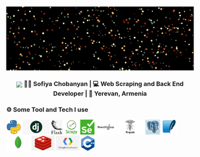 <p align="center">
  <img src="images/github.gif" alt="Hello, I am Sofiya" />
</p>

<div align="center">
<h3><img style="vertical-align:middle" src="https://media.giphy.com/media/fwbZnTftCXVocKzfxR/giphy.gif?cid=ecf05e47d1jajgi3i21wutdl4h2yp5ko3hfwukcn7x2jkzhq&rid=giphy.gif&ct=g" width="40"> 👩‍💻 Sofiya Chobanyan | 💻 Web Scraping and Back End Developer | 📍 Yerevan, Armenia </h3>
</div>

### ⚙️ Some Tool and Tech I use

<code><img height="40" src="images/python.png"></code>
<code><img height="40" src="images/django.png"></code>
<code><img height="40" src="images/flask.png"></code>
<code><img height="40" src="images/scrapy.png"></code>
  <code><img height="40" src="images/selenium.png"></code>
<code><img height="40" src="images/bs.png"></code>
<code><img height="40" src="images/requests.jpg"></code>
<code><img height="40" src="images/postgre.png"></code>
<code><img height="40" src="images/sqlite.png"></code>
<code><img height="40" src="images/mongodb.jpg"></code>
<code><img height="40" src="images/redis.png"></code>
<code><img height="40" src="images/google.png"></code>
<code><img height="40" src="images/c++.png"></code>

<!--
**Sofiyayan/Sofiyayan** is a ✨ _special_ ✨ repository because its `README.md` (this file) appears on your GitHub profile.

Here are some ideas to get you started:

- 🔭 I’m currently working on ...
- 🌱 I’m currently learning ...
- 👯 I’m looking to collaborate on ...
- 🤔 I’m looking for help with ...
- 💬 Ask me about ...
- 📫 How to reach me: ...
- 😄 Pronouns: ...
- ⚡ Fun fact: ...
-->
